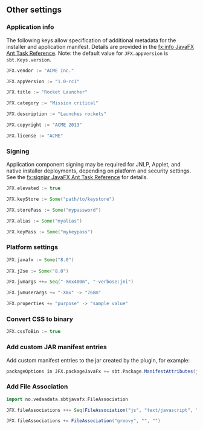 ## Other settings


### Application info

The following keys allow specification of additional metadata for the installer and application manifest. Details are provided in the [fx:info JavaFX Ant Task Reference](http://docs.oracle.com/javafx/2/deployment/javafx_ant_task_reference.htm#CIAIEJHG). Note: the default value for `JFX.appVersion` is `sbt.Keys.version`.

```scala
JFX.vendor := "ACME Inc."

JFX.appVersion := "1.0-rc1"

JFX.title := "Rocket Launcher"

JFX.category := "Mission critical"

JFX.description := "Launches rockets"

JFX.copyright := "ACME 2013"

JFX.license := "ACME"
```

### Signing

Application component signing may be required for JNLP, Applet, and native installer deployments, depending on platform and security settings. See the [fx:signjar JavaFX Ant Task Reference](http://docs.oracle.com/javafx/2/deployment/javafx_ant_task_reference.htm#CIADDAEE) for details.


```scala
JFX.elevated := true

JFX.keyStore := Some("path/to/keystore")

JFX.storePass := Some("mypassword")

JFX.alias := Some("myalias")

JFX.keyPass := Some("mykeypass")
```

### Platform settings

```scala
JFX.javafx := Some("8.0")
 
JFX.j2se := Some("8.0")

JFX.jvmargs ++= Seq("-Xmx400m", "-verbose:jni")

JFX.jvmuserargs += "-Xmx" -> "768m"

JFX.properties += "purpose" -> "sample value"
```

### Convert CSS to binary

```scala
JFX.cssToBin := true
```

### Add custom JAR manifest entries

Add custom manifest entries to the jar created by the plugin, for example:

```scala
packageOptions in JFX.packageJavaFx += sbt.Package.ManifestAttributes(java.util.jar.Attributes.Name.IMPLEMENTATION_VENDOR -> "Acme Inc.")
```

### Add File Association

```scala
import no.vedaadata.sbtjavafx.FileAssociation

JFX.fileAssociations ++= Seq(FileAssociation("js", "text/javascript", "JavaScript Source"))

JFX.fileAssociations += FileAssociation("groovy", "", "")
```
